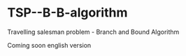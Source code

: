 # TSP--B-B-algorithm
Travelling salesman problem - Branch and Bound Algorithm

Coming soon english version
